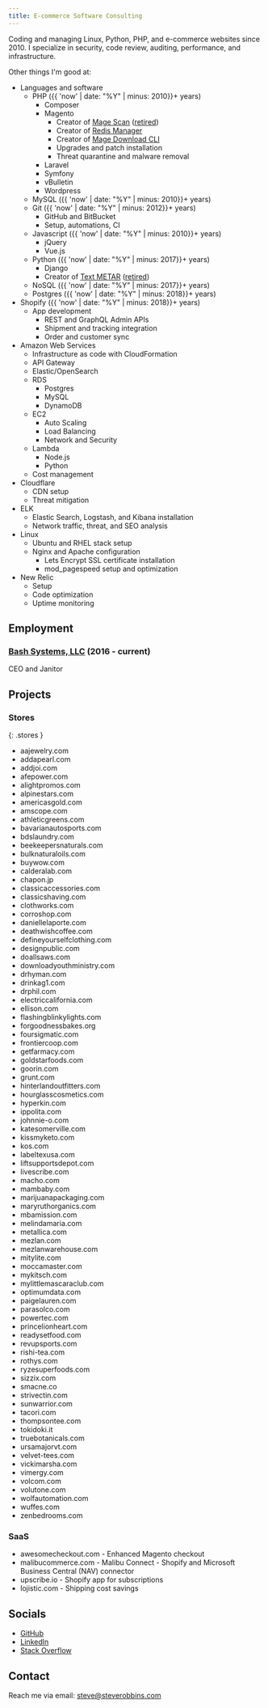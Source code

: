 ```yaml
---
title: E-commerce Software Consulting
---
```


Coding and managing Linux, Python, PHP, and e-commerce websites since 2010.  I specialize in security, code review,
auditing, performance, and infrastructure.

Other things I'm good at:

* Languages and software
  * PHP ({{ 'now' | date: "%Y" | minus: 2010}}+ years)
    * Composer
    * Magento
      * Creator of [Mage Scan](https://magescan.com/) ([retired](https://github.com/steverobbins/magescan))
      * Creator of [Redis Manager](https://github.com/steverobbins/Magento-Redismanager)
      * Creator of [Mage Download CLI](https://github.com/steverobbins/magedownload-cli)
      * Upgrades and patch installation
      * Threat quarantine and malware removal
    * Laravel
    * Symfony
    * vBulletin
    * Wordpress
  * MySQL ({{ 'now' | date: "%Y" | minus: 2010}}+ years)
  * Git ({{ 'now' | date: "%Y" | minus: 2012}}+ years)
    * GitHub and BitBucket
    * Setup, automations, CI
  * Javascript ({{ 'now' | date: "%Y" | minus: 2010}}+ years)
    * jQuery
    * Vue.js
  * Python ({{ 'now' | date: "%Y" | minus: 2017}}+ years)
    * Django
    * Creator of [Text METAR](https://textmetar.com/) ([retired](https://github.com/TextMetar/textmetar.com/commit/30cde8fe83c30740d6d631e64110f61e11adddd9))
  * NoSQL ({{ 'now' | date: "%Y" | minus: 2017}}+ years)
  * Postgres ({{ 'now' | date: "%Y" | minus: 2018}}+ years)
* Shopify ({{ 'now' | date: "%Y" | minus: 2018}}+ years)
  * App development
    * REST and GraphQL Admin APIs
    * Shipment and tracking integration
    * Order and customer sync
* Amazon Web Services
  * Infrastructure as code with CloudFormation
  * API Gateway
  * Elastic/OpenSearch
  * RDS
    * Postgres
    * MySQL
    * DynamoDB
  * EC2
    * Auto Scaling
    * Load Balancing
    * Network and Security
  * Lambda
    * Node.js
    * Python
  * Cost management
* Cloudflare
  * CDN setup
  * Threat mitigation
* ELK
  * Elastic Search, Logstash, and Kibana installation
  * Network traffic, threat, and SEO analysis
* Linux
  * Ubuntu and RHEL stack setup
  * Nginx and Apache configuration
    * Lets Encrypt SSL certificate installation
    * mod_pagespeed setup and optimization
* New Relic
  * Setup
  * Code optimization
  * Uptime monitoring

## Employment

### [Bash Systems, LLC](https://bashsystems.com) (2016 - current)

CEO and Janitor

## Projects

### Stores

{: .stores }
* aajewelry.com
* addapearl.com
* addjoi.com
* afepower.com
* alightpromos.com
* alpinestars.com
* americasgold.com
* amscope.com
* athleticgreens.com
* bavarianautosports.com
* bdslaundry.com
* beekeepersnaturals.com
* bulknaturaloils.com
* buywow.com
* calderalab.com
* chapon.jp
* classicaccessories.com
* classicshaving.com
* clothworks.com
* corroshop.com
* daniellelaporte.com
* deathwishcoffee.com
* defineyourselfclothing.com
* designpublic.com
* doallsaws.com
* downloadyouthministry.com
* drhyman.com
* drinkag1.com
* drphil.com
* electriccalifornia.com
* ellison.com
* flashingblinkylights.com
* forgoodnessbakes.org
* foursigmatic.com
* frontiercoop.com
* getfarmacy.com
* goldstarfoods.com
* goorin.com
* grunt.com
* hinterlandoutfitters.com
* hourglasscosmetics.com
* hyperkin.com
* ippolita.com
* johnnie-o.com
* katesomerville.com
* kissmyketo.com
* kos.com
* labeltexusa.com
* liftsupportsdepot.com
* livescribe.com
* macho.com
* mambaby.com
* marijuanapackaging.com
* maryruthorganics.com
* mbamission.com
* melindamaria.com
* metallica.com
* mezlan.com
* mezlanwarehouse.com
* mitylite.com
* moccamaster.com
* mykitsch.com
* mylittlemascaraclub.com
* optimumdata.com
* paigelauren.com
* parasolco.com
* powertec.com
* princelionheart.com
* readysetfood.com
* revupsports.com
* rishi-tea.com
* rothys.com
* ryzesuperfoods.com
* sizzix.com
* smacne.co
* strivectin.com
* sunwarrior.com
* tacori.com
* thompsontee.com
* tokidoki.it
* truebotanicals.com
* ursamajorvt.com
* velvet-tees.com
* vickimarsha.com
* vimergy.com
* volcom.com
* volutone.com
* wolfautomation.com
* wuffes.com
* zenbedrooms.com

<div class="clear"></div>

### SaaS

* awesomecheckout.com - Enhanced Magento checkout
* malibucommerce.com - Malibu Connect - Shopify and Microsoft Business Central (NAV) connector
* upscribe.io - Shopify app for subscriptions
* lojistic.com - Shipping cost savings

## Socials

* [GitHub](https://github.com/steverobbins)
* [LinkedIn](https://www.linkedin.com/in/steve-robbins-2664b4280)
* [Stack Overflow](https://stackexchange.com/users/398665/steve-robbins)

## Contact

Reach me via email: [steve@steverobbins.com](mailto:steve@steverobbins.com)

<script src="/cdn-cgi/scripts/78d64697/cloudflare-static/email-decode.min.js"></script><script>
    (function(i,s,o,g,r,a,m){i['GoogleAnalyticsObject']=r;i[r]=i[r]||function(){
    (i[r].q=i[r].q||[]).push(arguments)},i[r].l=1*new Date();a=s.createElement(o),
    m=s.getElementsByTagName(o)[0];a.async=1;a.src=g;m.parentNode.insertBefore(a,m)
    })(window,document,'script','//www.google-analytics.com/analytics.js','ga');

    ga('create', 'UA-16126282-22', 'auto');
    ga('send', 'pageview');
</script>
